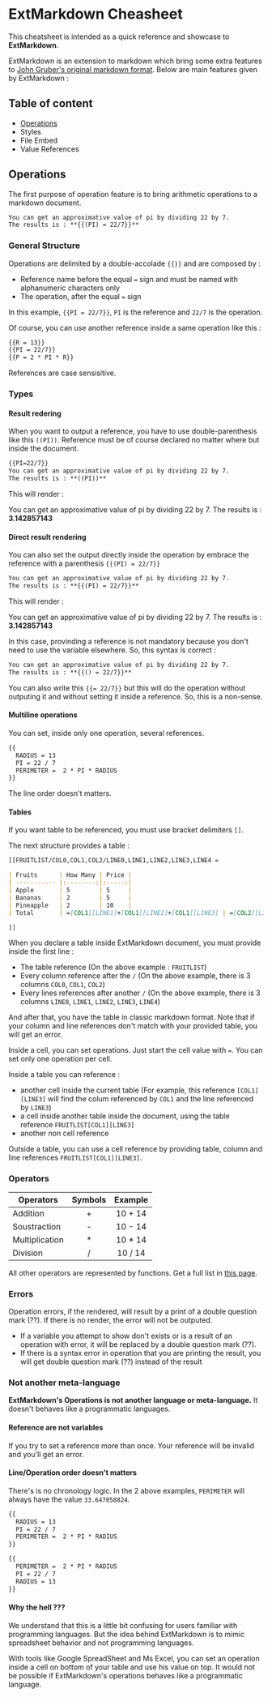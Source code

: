 # ExtMarkdown Cheasheet

This cheatsheet is intended as a quick reference and showcase to **ExtMarkdown**.

ExtMarkdown is an extension to markdown which bring some extra features to [John Gruber's original markdown format](http://daringfireball.net/projects/markdown/). Below are main features given by ExtMarkdown :

## Table of content

- [Operations](Operations)
- Styles
- File Embed
- Value References

## Operations

The first purpose of operation feature is to bring arithmetic operations to a markdown document.

```markdown
You can get an approximative value of pi by dividing 22 by 7.
The results is : **{{(PI) = 22/7}}**
```

### General Structure

Operations are delimited by a double-accolade `{{}}` and are composed by :

- Reference name before the equal `=` sign and must be named with alphanumeric characters only
- The operation, after the equal `=` sign

In this example, `{{PI = 22/7}}`, `PI` is the reference and `22/7` is the operation.

Of course, you can use another reference inside a same operation like this :

```markdown
{{R = 13}}
{{PI = 22/7}}
{{P = 2 * PI * R}}
```

References are case sensisitive.

### Types

#### Result redering

When you want to output a reference, you have to use double-parenthesis like this `((PI))`. Reference must be of course declared no matter where but inside the document.

```markdown
{{PI=22/7}}
You can get an approximative value of pi by dividing 22 by 7.
The results is : **((PI))**
```
This will render :

You can get an approximative value of pi by dividing 22 by 7.
The results is : **3.142857143**

#### Direct result rendering

You can also set the output directly inside the operation by embrace the reference with a parenthesis `{{(PI) = 22/7}}`

```markdown
You can get an approximative value of pi by dividing 22 by 7.
The results is : **{{(PI) = 22/7}}**
```
This will render :

You can get an approximative value of pi by dividing 22 by 7.
The results is : **3.142857143**

In this case, provinding a reference is not mandatory because you don't need to use the variable elsewhere. So, this syntax is correct :

```markdown
You can get an approximative value of pi by dividing 22 by 7.
The results is : **{{() = 22/7}}**
```

You can also write this `{{= 22/7}}` but this will do the operation without outputing it and without setting it inside a reference. So, this is a non-sense.

#### Multiline operations

You can set, inside only one operation, several references.

```markdown
{{
  RADIUS = 13
  PI = 22 / 7
  PERIMETER =  2 * PI * RADIUS
}}
```

The line order doesn't matters.

#### Tables

If you want table to be referenced, you must use bracket delimiters `[]`.

The next structure provides a table :

```markdown
[[FRUITLIST/COL0,COL1,COL2/LINE0,LINE1,LINE2,LINE3,LINE4 =

| Fruits      | How Many | Price |
| ----------- |:--------:|:-----:|
| Apple       | 5        | 5     |
| Bananas     | 2        | 5     |
| Pineapple   | 2        | 10    |
| Total       | =[COL1][LINE1]+[COL1][LINE2]+[COL1][LINE3] | =[COL2][LINE1]+[COL2][LINE2]+[COL2][LINE3] |

]]
```

When you declare a table inside ExtMarkdown document, you must provide inside the first line :

- The table reference (On the above example : `FRUITLIST`)
- Every column reference after the `/` (On the above example, there is 3 columns `COL0`, `COL1`, `COL2`)
- Every lines references after another `/` (On the above example, there is 3 columns `LINE0`, `LINE1`, `LINE2`, `LINE3`, `LINE4`)

And after that, you have the table in classic markdown format.
Note that if your column and line references don't match with your provided table, you will get an error.

Inside a cell, you can set operations. Just start the cell value with `=`. You can set only one operation per cell.

Inside a table you can reference :

- another cell inside the current table (For example, this reference `[COL1][LINE3]` will find the colum referenced by `COL1` and the line referenced by `LINE3`)
- a cell inside another table inside the document, using the table reference `FRUITLIST[COL1][LINE3]`
- another non cell reference

Outside a table, you can use a cell reference by providing table, column and line references `FRUITLIST[COL1][LINE3]`.

### Operators

| Operators      | Symbols | Example |
| -------------- |:-------:|:-------:|
| Addition       | +       | 10 + 14 |
| Soustraction   | -       | 10 - 14 |
| Multiplication | *       | 10 * 14 |
| Division       | /       | 10 / 14 |

All other operators are represented by functions. Get a full list in [this page](Defined-Functions).

### Errors

Operation errors, if the rendered, will result by a print of a double question mark (??). If there is no render, the error will not be outputed.

- If a variable you attempt to show don't exists or is a result of an operation with error, it will be replaced by a double question mark (??).
- If there is a syntax error in operation that you are printing the result, you will get double question mark (??) instead of the result

### Not another meta-language

**ExtMarkdown's Operations is not another language or meta-language.** It doesn't behaves like a programmatic languages.

#### Reference are not variables

If you try to set a reference more than once. Your reference will be invalid and you'll get an error.

#### Line/Operation order doesn't matters

There's is no chronology logic. In the 2 above examples, `PERIMETER` will always have the value `33.647058824`.

```markdown
{{
  RADIUS = 13
  PI = 22 / 7
  PERIMETER =  2 * PI * RADIUS
}}
```

```markdown
{{
  PERIMETER =  2 * PI * RADIUS
  PI = 22 / 7
  RADIUS = 13
}}
```

#### Why the hell ???

We understand that this is a little bit confusing for users familiar with programming languages. But the idea behind ExtMarkdown is to mimic spreadsheet behavior and not programming languages.

With tools like Google SpreadSheet and Ms Excel, you can set an operation inside a cell on bottom of your table and use his value on top. It would not be possible if ExtMarkdown's operations behaves like a programmatic language.
